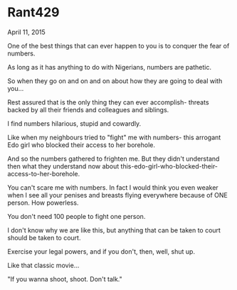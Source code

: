 # Rant429


April 11, 2015

One of the best things that can ever happen to you is to conquer the fear of numbers.

As long as it has anything to do with Nigerians, numbers are pathetic.

So when they go on and on and on about how they are going to deal with you...

Rest assured that is the only thing they can ever accomplish- threats backed by all their friends and colleagues and siblings.

I find numbers hilarious, stupid and cowardly.

Like when my neighbours tried to "fight" me with numbers- this arrogant Edo girl who blocked their access to her borehole. 

And so the numbers gathered to frighten me. But they didn't understand then what they understand now about this-edo-girl-who-blocked-their-access-to-her-borehole.

You can't scare me with numbers. In fact I would think you even weaker when I see all your penises and breasts flying everywhere because of ONE person.  How powerless.

You don't need 100 people to fight one person. 

I don't know why we are like this, but anything that can be taken to court should be taken to court.

Exercise your legal powers, and if you don't, then, well, shut up.

Like that classic movie...

"If you wanna shoot, shoot. Don't talk."